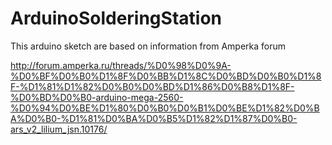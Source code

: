 # ArduinoSolderingStation
This arduino sketch are based on information from Amperka forum

http://forum.amperka.ru/threads/%D0%98%D0%9A-%D0%BF%D0%B0%D1%8F%D0%BB%D1%8C%D0%BD%D0%B0%D1%8F-%D1%81%D1%82%D0%B0%D0%BD%D1%86%D0%B8%D1%8F-%D0%BD%D0%B0-arduino-mega-2560-%D0%94%D0%BE%D1%80%D0%B0%D0%B1%D0%BE%D1%82%D0%BA%D0%B0-%D1%81%D0%BA%D0%B5%D1%82%D1%87%D0%B0-ars_v2_lilium_jsn.10176/
